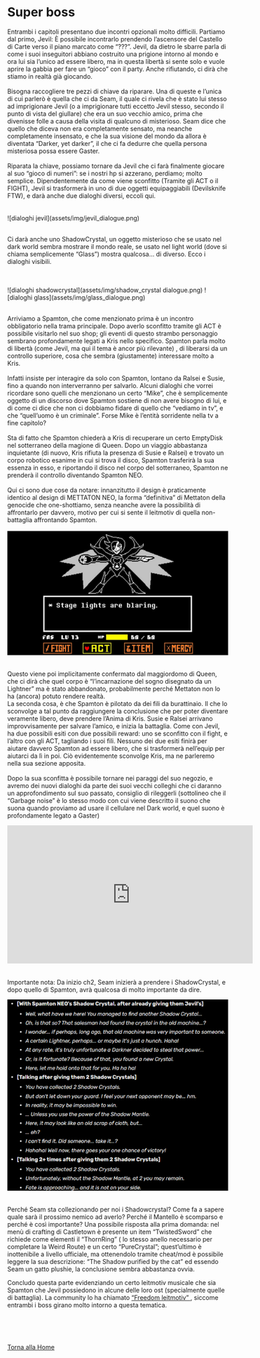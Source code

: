 <head>
  <meta charset="UTF-8">
<link rel="stylesheet" href="style.css">
</head>

<div id="barba-wrapper">
    <div class="barba-container" data-barba="container" data-barba-namespace="bossopzionali">
      <h1>Super boss</h1>





<body>
 <p>
Entrambi i capitoli presentano due incontri opzionali molto difficili. Partiamo dal primo, Jevil: È possibile incontrarlo prendendo l’ascensore del Castello di Carte verso il piano marcato come “???”. Jevil, da dietro le sbarre parla di come i suoi inseguitori abbiano costruito una prigione intorno al mondo e ora lui sia l’unico ad essere libero, ma in questa libertà si sente solo e vuole aprire la gabbia per fare un “gioco” con il party. Anche rifiutando, ci dirà che stiamo in realtà già giocando. <br>
<br>
Bisogna raccogliere tre pezzi di chiave da riparare. Una di queste e l’unica di cui parlerò è quella che ci da Seam, il quale ci rivela che è stato lui stesso ad imprigionare Jevil (o a imprigionare tutti eccetto Jevil stesso, secondo il punto di vista del giullare) che era un suo vecchio amico, prima che divenisse folle a causa della visita di qualcuno di misterioso. Seam dice che quello che diceva non era completamente sensato, ma neanche completamente insensato, e che la sua visione del mondo da allora è diventata “Darker, yet darker”, il che ci fa dedurre che quella persona misteriosa possa essere Gaster. <br>
<br>
Riparata la chiave, possiamo tornare da Jevil che ci farà finalmente giocare al suo “gioco di numeri”: se i nostri hp si azzerano, perdiamo; molto semplice. Dipendentemente da come viene sconfitto (Tramite gli ACT o il FIGHT), Jevil si trasformerà in uno di due oggetti equipaggiabili (Devilsknife FTW), e darà anche due dialoghi diversi, eccoli qui. <br>
<br>
<br>
   ![dialoghi jevil](assets/img/jevil_dialogue.png)
<br>
<br>

Ci darà anche uno ShadowCrystal, un oggetto misterioso che se usato nel dark world sembra mostrare il mondo reale, se usato nel light world (dove si chiama semplicemente “Glass”) mostra qualcosa… di diverso. Ecco i dialoghi visibili. <br>
</p>
     <br>
     <br>
 <div class="zoom-container">
![dialoghi shadowcrystal](assets/img/shadow_crystal dialogue.png)
   ![dialoghi glass](assets/img/glass_dialogue.png)
 </div>
 <br>
<p>
Arriviamo a Spamton, che come menzionato prima è un incontro obbligatorio nella trama principale. Dopo averlo sconfitto tramite gli ACT è possibile visitarlo nel suo shop; gli eventi di questo strambo personaggio sembrano profondamente legati a Kris nello specifico. Spamton parla molto di libertà (come Jevil, ma qui il tema è ancor più rilevante) , di liberarsi da un controllo superiore, cosa che sembra (giustamente) interessare molto a Kris.<br>
<br>
Infatti insiste per interagire da solo con Spamton, lontano da Ralsei e Susie, fino a quando non interverranno per salvarlo. Alcuni dialoghi che vorrei ricordare sono quelli che menzionano un certo “Mike”, che è semplicemente oggetto di un discorso dove Spamton sostiene di non avere bisogno di lui, e di come ci dice che non ci dobbiamo fidare di quello che “vediamo in tv”, e che “quell’uomo è un criminale”. Forse Mike è l’entità sorridente nella tv a fine capitolo?<br>
<br>
Sta di fatto che Spamton chiederà a Kris di recuperare un certo EmptyDisk nel sotterraneo della magione di Queen. Dopo un viaggio abbastanza inquietante (di nuovo, Kris rifiuta la presenza di Susie e Ralsei) e trovato un corpo robotico esanime in cui si trova il disco, Spamton trasferirà la sua essenza in esso, e riportando il disco nel corpo del sotterraneo, Spamton ne prenderà il controllo diventando Spamton NEO.<br>
<br>
Qui ci sono due cose da notare: innanzitutto il design è praticamente identico al design di METTATON NEO, la forma “definitiva” di Mettaton della genocide che one-shottiamo, senza neanche avere la possibilità di affrontarlo per davvero, motivo per cui si sente il leitmotiv di quella non-battaglia affrontando Spamton.
<br>
<br>

<img src="images/mattaton neo.jpg" alt="">

<br>
<br>

Questo viene poi implicitamente confermato dal maggiordomo di Queen, che ci dirà che quel corpo è “l’incarnazione del sogno disegnato da un Lightner” ma è stato abbandonato, probabilmente perché Mettaton non lo ha (ancora) potuto rendere realtà.<br>
La seconda cosa, è che Spamton è pilotato da dei fili da burattinaio. Il che lo sconvolge a tal punto da raggiungere la conclusione che per poter diventare veramente libero, deve prendere l’Anima di Kris. Susie e Ralsei arrivano improvvisamente per salvare l’amico, e inizia la battaglia. Come con Jevil, ha due possibili esiti con due possibili reward: uno se sconfitto con il fight, e l’altro con gli ACT, tagliando i suoi fili. Nessuno dei due esiti finirà per aiutare davvero Spamton ad essere libero, che si trasformerà nell’equip per aiutarci da lì in poi. Ciò evidentemente sconvolge Kris, ma ne parleremo nella sua sezione apposita.<br>
<br>
Dopo la sua sconfitta è possibile tornare nei paraggi del suo negozio, e avremo dei nuovi dialoghi da parte dei suoi vecchi colleghi che ci daranno un approfondimento sul suo passato, consiglio di rileggerli (sottolineo che il “Garbage noise” è lo stesso modo con cui viene descritto il suono che suona quando proviamo ad usare il cellulare nel Dark world, e quel suono è profondamente legato a Gaster)<br>
<iframe width="560" height="315" src="https://www.youtube.com/embed/CnrL0YL4JGk?si=hhY5gDyJKc2W3V1z" title="YouTube video player" frameborder="0" allow="accelerometer; autoplay; clipboard-write; encrypted-media; gyroscope; picture-in-picture; web-share" referrerpolicy="strict-origin-when-cross-origin" allowfullscreen></iframe>
<br>
<br>

Importante nota: Da inizio ch2, Seam inizierà a prendere i ShadowCrystal, e dopo quello di Spamton, avrà qualcosa di molto importante da dire. <br>

<img src="images/seam shadow.png" alt="">
<br>
<br>

Perché Seam sta collezionando per noi i Shadowcrystal? Come fa a sapere quale sarà il prossimo nemico ad averlo? Perché il Mantello è scomparso e perché è così importante? Una possibile risposta alla prima domanda: nel menù di crafting di Castletown è presente un item “TwistedSword” che richiede come elementi il “ThornRing” ( lo stesso anello necessario per completare la Weird Route) e un certo “PureCrystal”; quest’ultimo è inottenibile a livello ufficiale, ma ottenendolo tramite cheat/mod è possibile leggere la sua descrizione: “The Shadow purified by the cat” ed essendo Seam un gatto plushie, la conclusione sembra abbastanza ovvia.<br>

Concludo questa parte evidenziando un certo leitmotiv musicale che sia Spamton che Jevil possiedono in alcune delle loro ost (specialmente quelle di battaglia). La community lo ha chiamato  <a href="https://vocaroo.com/1dLkd2M8IXWk "> “Freedom leitmotiv” </a>, siccome entrambi i boss girano molto intorno a questa tematica.

<br>
<br>
<br>


</p>


<a href="index.html">Torna alla Home</a>
</body>
